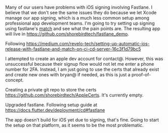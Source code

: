 Many of our users have problems with iOS signing involving Fastlane. I believe
that we don't see the same issues they do because we let Xcode manage our app
signing, which is a much less common setup among professional app development
teams. I'm going to try setting up signing using fastlane's
[match](https://docs.fastlane.tools/actions/match/) and see what the pain points
are. The resulting app will live in
https://github.com/shorebirdtech/fastlane_demo.

Following
https://medium.com/revelo-tech/setting-up-automatic-ios-release-with-fastlane-and-match-on-ci-cd-server-16c3f1d79bc5

I attempted to create an apple dev account for contact@. However, this was
unsuccessful because their signup flow would not let me enter a phone number for
2FA. Instead, I am just going to use the certs that already exist and create new
ones with bryan@ if needed, as this is just a proof-of-concept.

Creating a private git repo to store the certs
https://github.com/shorebirdtech/AppleCerts. It's currently empty.

Upgraded fastlane. Following setup guide at https://docs.flutter.dev/deployment/cd#fastlane

The app doesn't build for iOS yet due to signing, that's fine. Going to start
the setup on that platform, as it seems to be the most problematic.
